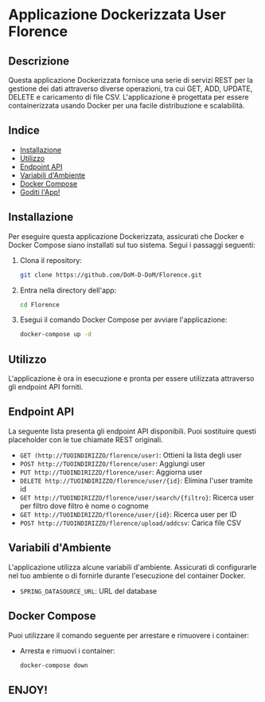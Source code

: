 # Applicazione Dockerizzata User Florence

## Descrizione
Questa applicazione Dockerizzata fornisce una serie di servizi REST per la gestione dei dati attraverso diverse operazioni, tra cui GET, ADD, UPDATE, DELETE
e caricamento di file CSV. L'applicazione è progettata per essere containerizzata usando Docker per una facile distribuzione e scalabilità.

## Indice
- [Installazione](#installazione)
- [Utilizzo](#utilizzo)
- [Endpoint API](#endpoint-api)
- [Variabili d'Ambiente](#variabili-dambiente)
- [Docker Compose](#docker-compose)
- [Goditi l'App!](#goditi-lapp)

## Installazione
Per eseguire questa applicazione Dockerizzata, assicurati che Docker e Docker Compose siano installati sul tuo sistema. Segui i passaggi seguenti:

1. Clona il repository:
   ```bash
   git clone https://github.com/DoM-D-DoM/Florence.git
   ```

2. Entra nella directory dell'app:
   ```bash
   cd Florence
   ```

3. Esegui il comando Docker Compose per avviare l'applicazione:
   ```bash
   docker-compose up -d
   ```

## Utilizzo
L'applicazione è ora in esecuzione e pronta per essere utilizzata attraverso gli endpoint API forniti.

## Endpoint API
La seguente lista presenta gli endpoint API disponibili. Puoi sostituire questi placeholder con le tue chiamate REST originali.

- `GET (http://TUOINDIRIZZO/florence/user)`: Ottieni la lista degli user
- `POST http://TUOINDIRIZZO/florence/user`: Aggiungi user
- `PUT http://TUOINDIRIZZO/florence/user`: Aggiorna user
- `DELETE http://TUOINDIRIZZO/florence/user/{id}`: Elimina l'user tramite id
- `GET http://TUOINDIRIZZO/florence/user/search/{filtro}`: Ricerca user per filtro dove filtro è nome o cognome
- `GET http://TUOINDIRIZZO/florence/user/{id}`: Ricerca user per ID
- `POST http://TUOINDIRIZZO/florence/upload/addcsv`: Carica file CSV

## Variabili d'Ambiente
L'applicazione utilizza alcune variabili d'ambiente. Assicurati di configurarle nel tuo ambiente o di fornirle durante l'esecuzione del container Docker.

- `SPRING_DATASOURCE_URL`: URL del database

## Docker Compose
Puoi utilizzare il comando seguente per arrestare e rimuovere i container:

- Arresta e rimuovi i container:
  ```bash
  docker-compose down
  ```

## ENJOY!
